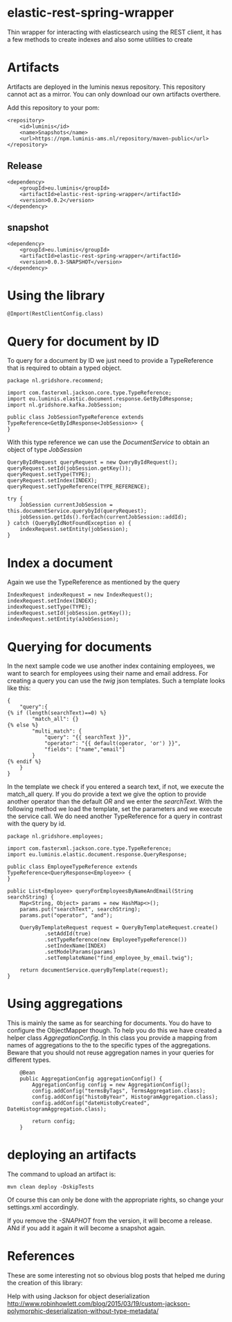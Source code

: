 # elastic-rest-spring-wrapper
Thin wrapper for interacting with elasticsearch using the REST client, it has
a few methods to create indexes and also some utilities to create 

# Artifacts
Artifacts are deployed in the luminis nexus repository. This repository 
cannot act as a mirror. You can only download our own artifacts overthere.

Add this repository to your pom:
```
<repository>
    <id>luminis</id>
    <name>Snapshots</name>
    <url>https://npm.luminis-ams.nl/repository/maven-public</url>
</repository>
```

## Release
```
<dependency>
    <groupId>eu.luminis</groupId>
    <artifactId>elastic-rest-spring-wrapper</artifactId>
    <version>0.0.2</version>
</dependency>
```

## snapshot
```
<dependency>
    <groupId>eu.luminis</groupId>
    <artifactId>elastic-rest-spring-wrapper</artifactId>
    <version>0.0.3-SNAPSHOT</version>
</dependency>
```

# Using the library
```
@Import(RestClientConfig.class)
```

# Query for document by ID
To query for a document by ID we just need to provide a TypeReference that is required to obtain a typed object.

```
package nl.gridshore.recommend;

import com.fasterxml.jackson.core.type.TypeReference;
import eu.luminis.elastic.document.response.GetByIdResponse;
import nl.gridshore.kafka.JobSession;

public class JobSessionTypeReference extends TypeReference<GetByIdResponse<JobSession>> {
}
```

With this type reference we can use the *DocumentService* to obtain an object of type *JobSession*

```
QueryByIdRequest queryRequest = new QueryByIdRequest();
queryRequest.setId(jobSession.getKey());
queryRequest.setType(TYPE);
queryRequest.setIndex(INDEX);
queryRequest.setTypeReference(TYPE_REFERENCE);

try {
    JobSession currentJobSession = this.documentService.querybyId(queryRequest);
    jobSession.getIds().forEach(currentJobSession::addId);
} catch (QueryByIdNotFoundException e) {
    indexRequest.setEntity(jobSession);
}
```

# Index a document
Again we use the TypeReference as mentioned by the query

```
IndexRequest indexRequest = new IndexRequest();
indexRequest.setIndex(INDEX);
indexRequest.setType(TYPE);
indexRequest.setId(jobSession.getKey());
indexRequest.setEntity(aJobSession);
```

# Querying for documents
In the next sample code we use another index containing employees, we want to search for employees using their name 
and email address. For creating a query you can use the *twig* json templates. Such a template looks like this:
```
{
    "query":{
{% if (length(searchText)==0) %}
        "match_all": {}
{% else %}
        "multi_match": {
            "query": "{{ searchText }}",
            "operator": "{{ default(operator, 'or') }}",
            "fields": ["name","email"]
        }
{% endif %}
    }
}
```
In the template we check if you entered a search text, if not, we execute the match_all query. If you do provide a text we 
give the option to provide another operator than the default *OR* and we enter the *searchText*. With the following method
we load the template, set the parameters and we execute the service call. We do need another TypeReference for a query in 
contrast with the query by id.
```
package nl.gridshore.employees;

import com.fasterxml.jackson.core.type.TypeReference;
import eu.luminis.elastic.document.response.QueryResponse;

public class EmployeeTypeReference extends TypeReference<QueryResponse<Employee>> {
}

public List<Employee> queryForEmployeesByNameAndEmail(String searchString) {
    Map<String, Object> params = new HashMap<>();
    params.put("searchText", searchString);
    params.put("operator", "and");

    QueryByTemplateRequest request = QueryByTemplateRequest.create()
            .setAddId(true)
            .setTypeReference(new EmployeeTypeReference())
            .setIndexName(INDEX)
            .setModelParams(params)
            .setTemplateName("find_employee_by_email.twig");

    return documentService.queryByTemplate(request);
}
```

# Using aggregations
This is mainly the same as for searching for documents. You do have to configure the ObjectMapper though. To help you do this we have created a helper class _AggregationConfig_. In this class you provide a mapping from names of aggregations to the to the specific types of the aggregations. Beware that
you should not reuse aggregation names in your queries for different types.

```$java
    @Bean
    public AggregationConfig aggregationConfig() {
        AggregationConfig config = new AggregationConfig();
        config.addConfig("termsByTags", TermsAggregation.class);
        config.addConfig("histoByYear", HistogramAggregation.class);
        config.addConfig("dateHistoByCreated", DateHistogramAggregation.class);

        return config;
    }
```


# deploying an artifacts
The command to upload an artifact is:
```
mvn clean deploy -DskipTests
```

Of course this can only be done with the appropriate rights, so change your settings.xml accordingly. 

If you remove the *-SNAPHOT* from the version, it will become a release. ANd if you add it again 
it will become a snapshot again.

# References
These are some interesting not so obvious blog posts that helped me during the creation of this library:

Help with using Jackson for object deserialization
http://www.robinhowlett.com/blog/2015/03/19/custom-jackson-polymorphic-deserialization-without-type-metadata/
